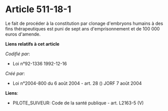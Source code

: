 # Article 511-18-1

Le fait de procéder à la constitution par clonage d'embryons humains à des fins thérapeutiques est puni de sept ans
d'emprisonnement et de 100 000 euros d'amende.

**Liens relatifs à cet article**

_Codifié par_:

  - Loi n°92-1336 1992-12-16

_Créé par_:

  - Loi n°2004-800 du 6 août 2004 - art. 28 () JORF 7 août 2004

**Liens**:

  - PILOTE_SUIVEUR: Code de la santé publique - art. L2163-5 (V)

